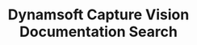 ---
layout: search-layout
title: Dynamsoft Capture Vision Documentation Search
keywords: Dynamsoft Capture Vision Documentation Search
h1: Dynamsoft Capture Vision Documentation Search
cx: b5ca9ca31b6a640a2
indexName: Crawler-DCV-Docs-New
---